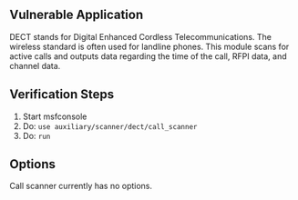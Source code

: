 ## Vulnerable Application

DECT stands for Digital Enhanced Cordless Telecommunications. The wireless standard is often used for landline phones. This module scans for active calls and outputs data regarding the time of the call, RFPI data, and channel data.  

## Verification Steps

  1. Start msfconsole
  2. Do: `use auxiliary/scanner/dect/call_scanner`
  3. Do: `run`

## Options

Call scanner currently has no options.